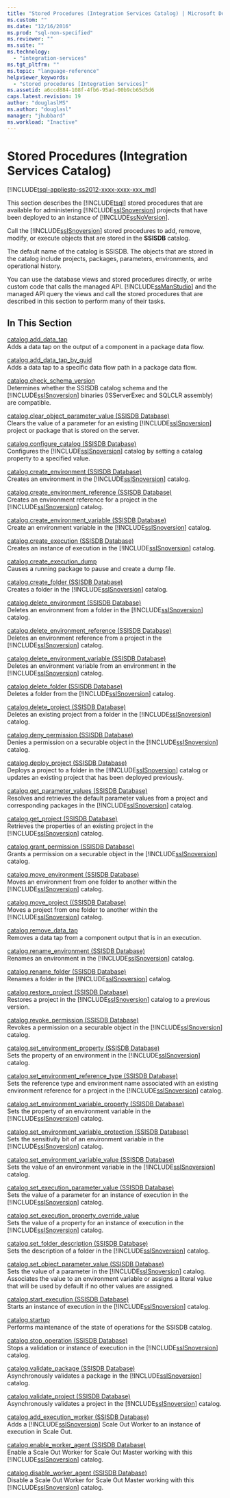 ```yaml
---
title: "Stored Procedures (Integration Services Catalog) | Microsoft Docs"
ms.custom: ""
ms.date: "12/16/2016"
ms.prod: "sql-non-specified"
ms.reviewer: ""
ms.suite: ""
ms.technology: 
  - "integration-services"
ms.tgt_pltfrm: ""
ms.topic: "language-reference"
helpviewer_keywords: 
  - "stored procedures [Integration Services]"
ms.assetid: a6ccd884-108f-4fb6-95ad-00b9cb65d5d6
caps.latest.revision: 19
author: "douglaslMS"
ms.author: "douglasl"
manager: "jhubbard"
ms.workload: "Inactive"
---
```

# Stored Procedures (Integration Services Catalog)
[!INCLUDE[tsql-appliesto-ss2012-xxxx-xxxx-xxx_md](../../includes/tsql-appliesto-ss2012-xxxx-xxxx-xxx-md.md)]

  This section describes the [!INCLUDE[tsql](../../includes/tsql-md.md)] stored procedures that are available for administering [!INCLUDE[ssISnoversion](../../includes/ssisnoversion-md.md)] projects that have been deployed to an instance of [!INCLUDE[ssNoVersion](../../includes/ssnoversion-md.md)].  
  
 Call the [!INCLUDE[ssISnoversion](../../includes/ssisnoversion-md.md)] stored procedures to add, remove, modify, or execute objects that are stored in the **SSISDB** catalog.  
  
 The default name of the catalog is SSISDB. The objects that are stored in the catalog include projects, packages, parameters, environments, and operational history.  
  
 You can use the database views and stored procedures directly, or write custom code that calls the managed API. [!INCLUDE[ssManStudio](../../includes/ssmanstudio-md.md)] and the managed API query the views and call the stored procedures that are described in this section to perform many of their tasks.  
  
## In This Section  
 [catalog.add_data_tap](../../integration-services/system-stored-procedures/catalog-add-data-tap.md)  
 Adds a data tap on the output of a component in a package data flow.  
  
 [catalog.add_data_tap_by_guid](../../integration-services/system-stored-procedures/catalog-add-data-tap-by-guid.md)  
 Adds a data tap to a specific data flow path in a package data flow.  
  
 [catalog.check_schema_version](../../integration-services/system-stored-procedures/catalog-check-schema-version.md)  
 Determines whether the SSISDB catalog schema and the [!INCLUDE[ssISnoversion](../../includes/ssisnoversion-md.md)] binaries (ISServerExec and SQLCLR assembly) are compatible.  
  
 [catalog.clear_object_parameter_value &#40;SSISDB Database&#41;](../../integration-services/system-stored-procedures/catalog-clear-object-parameter-value-ssisdb-database.md)  
 Clears the value of a parameter for an existing [!INCLUDE[ssISnoversion](../../includes/ssisnoversion-md.md)] project or package that is stored on the server.  
  
 [catalog.configure_catalog &#40;SSISDB Database&#41;](../../integration-services/system-stored-procedures/catalog-configure-catalog-ssisdb-database.md)  
 Configures the [!INCLUDE[ssISnoversion](../../includes/ssisnoversion-md.md)] catalog by setting a catalog property to a specified value.  
  
 [catalog.create_environment &#40;SSISDB Database&#41;](../../integration-services/system-stored-procedures/catalog-create-environment-ssisdb-database.md)  
 Creates an environment in the [!INCLUDE[ssISnoversion](../../includes/ssisnoversion-md.md)] catalog.  
  
 [catalog.create_environment_reference &#40;SSISDB Database&#41;](../../integration-services/system-stored-procedures/catalog-create-environment-reference-ssisdb-database.md)  
 Creates an environment reference for a project in the [!INCLUDE[ssISnoversion](../../includes/ssisnoversion-md.md)] catalog.  
  
 [catalog.create_environment_variable &#40;SSISDB Database&#41;](../../integration-services/system-stored-procedures/catalog-create-environment-variable-ssisdb-database.md)  
 Create an environment variable in the [!INCLUDE[ssISnoversion](../../includes/ssisnoversion-md.md)] catalog.  
  
 [catalog.create_execution &#40;SSISDB Database&#41;](../../integration-services/system-stored-procedures/catalog-create-execution-ssisdb-database.md)  
 Creates an instance of execution in the [!INCLUDE[ssISnoversion](../../includes/ssisnoversion-md.md)] catalog.  
  
 [catalog.create_execution_dump](../../integration-services/system-stored-procedures/catalog-create-execution-dump.md)  
 Causes a running package to pause and create a dump file.  
  
 [catalog.create_folder &#40;SSISDB Database&#41;](../../integration-services/system-stored-procedures/catalog-create-folder-ssisdb-database.md)  
 Creates a folder in the [!INCLUDE[ssISnoversion](../../includes/ssisnoversion-md.md)] catalog.  
  
 [catalog.delete_environment &#40;SSISDB Database&#41;](../../integration-services/system-stored-procedures/catalog-delete-environment-ssisdb-database.md)  
 Deletes an environment from a folder in the [!INCLUDE[ssISnoversion](../../includes/ssisnoversion-md.md)] catalog.  
  
 [catalog.delete_environment_reference &#40;SSISDB Database&#41;](../../integration-services/system-stored-procedures/catalog-delete-environment-reference-ssisdb-database.md)  
 Deletes an environment reference from a project in the [!INCLUDE[ssISnoversion](../../includes/ssisnoversion-md.md)] catalog.  
  
 [catalog.delete_environment_variable &#40;SSISDB Database&#41;](../../integration-services/system-stored-procedures/catalog-delete-environment-variable-ssisdb-database.md)  
 Deletes an environment variable from an environment in the [!INCLUDE[ssISnoversion](../../includes/ssisnoversion-md.md)] catalog.  
  
 [catalog.delete_folder &#40;SSISDB Database&#41;](../../integration-services/system-stored-procedures/catalog-delete-folder-ssisdb-database.md)  
 Deletes a folder from the [!INCLUDE[ssISnoversion](../../includes/ssisnoversion-md.md)] catalog.  
  
 [catalog.delete_project &#40;SSISDB Database&#41;](../../integration-services/system-stored-procedures/catalog-delete-project-ssisdb-database.md)  
 Deletes an existing project from a folder in the [!INCLUDE[ssISnoversion](../../includes/ssisnoversion-md.md)] catalog.  
  
 [catalog.deny_permission &#40;SSISDB Database&#41;](../../integration-services/system-stored-procedures/catalog-deny-permission-ssisdb-database.md)  
 Denies a permission on a securable object in the [!INCLUDE[ssISnoversion](../../includes/ssisnoversion-md.md)] catalog.  
  
 [catalog.deploy_project &#40;SSISDB Database&#41;](../../integration-services/system-stored-procedures/catalog-deploy-project-ssisdb-database.md)  
 Deploys a project to a folder in the [!INCLUDE[ssISnoversion](../../includes/ssisnoversion-md.md)] catalog or updates an existing project that has been deployed previously.  
  
 [catalog.get_parameter_values &#40;SSISDB Database&#41;](../../integration-services/system-stored-procedures/catalog-get-parameter-values-ssisdb-database.md)  
 Resolves and retrieves the default parameter values from a project and corresponding packages in the [!INCLUDE[ssISnoversion](../../includes/ssisnoversion-md.md)] catalog.  
  
 [catalog.get_project &#40;SSISDB Database&#41;](../../integration-services/system-stored-procedures/catalog-get-project-ssisdb-database.md)  
 Retrieves the properties of an existing project in the [!INCLUDE[ssISnoversion](../../includes/ssisnoversion-md.md)] catalog.  
  
 [catalog.grant_permission &#40;SSISDB Database&#41;](../../integration-services/system-stored-procedures/catalog-grant-permission-ssisdb-database.md)  
 Grants a permission on a securable object in the [!INCLUDE[ssISnoversion](../../includes/ssisnoversion-md.md)] catalog.  
  
 [catalog.move_environment &#40;SSISDB Database&#41;](../../integration-services/system-stored-procedures/catalog-move-environment-ssisdb-database.md)  
 Moves an environment from one folder to another within the [!INCLUDE[ssISnoversion](../../includes/ssisnoversion-md.md)] catalog.  
  
 [catalog.move_project &#40;&#40;SSISDB Database&#41;](../Topic/catalog.move_project%20\(\(SSISDB%20Database\).md)  
 Moves a project from one folder to another within the [!INCLUDE[ssISnoversion](../../includes/ssisnoversion-md.md)] catalog.  
  
 [catalog.remove_data_tap](../../integration-services/system-stored-procedures/catalog-remove-data-tap.md)  
 Removes a data tap from a component output that is in an execution.  
  
 [catalog.rename_environment &#40;SSISDB Database&#41;](../../integration-services/system-stored-procedures/catalog-rename-environment-ssisdb-database.md)  
 Renames an environment in the [!INCLUDE[ssISnoversion](../../includes/ssisnoversion-md.md)] catalog.  
  
 [catalog.rename_folder &#40;SSISDB Database&#41;](../../integration-services/system-stored-procedures/catalog-rename-folder-ssisdb-database.md)  
 Renames a folder in the [!INCLUDE[ssISnoversion](../../includes/ssisnoversion-md.md)] catalog.  
  
 [catalog.restore_project &#40;SSISDB Database&#41;](../../integration-services/system-stored-procedures/catalog-restore-project-ssisdb-database.md)  
 Restores a project in the [!INCLUDE[ssISnoversion](../../includes/ssisnoversion-md.md)] catalog to a previous version.  
  
 [catalog.revoke_permission &#40;SSISDB Database&#41;](../../integration-services/system-stored-procedures/catalog-revoke-permission-ssisdb-database.md)  
 Revokes a permission on a securable object in the [!INCLUDE[ssISnoversion](../../includes/ssisnoversion-md.md)] catalog.  
  
 [catalog.set_environment_property &#40;SSISDB Database&#41;](../../integration-services/system-stored-procedures/catalog-set-environment-property-ssisdb-database.md)  
 Sets the property of an environment in the [!INCLUDE[ssISnoversion](../../includes/ssisnoversion-md.md)] catalog.  
  
 [catalog.set_environment_reference_type &#40;SSISDB Database&#41;](../../integration-services/system-stored-procedures/catalog-set-environment-reference-type-ssisdb-database.md)  
 Sets the reference type and environment name associated with an existing environment reference for a project in the [!INCLUDE[ssISnoversion](../../includes/ssisnoversion-md.md)] catalog.  
  
 [catalog.set_environment_variable_property &#40;SSISDB Database&#41;](../../integration-services/system-stored-procedures/catalog-set-environment-variable-property-ssisdb-database.md)  
 Sets the property of an environment variable in the [!INCLUDE[ssISnoversion](../../includes/ssisnoversion-md.md)] catalog.  
  
 [catalog.set_environment_variable_protection &#40;SSISDB Database&#41;](../../integration-services/system-stored-procedures/catalog-set-environment-variable-protection-ssisdb-database.md)  
 Sets the sensitivity bit of an environment variable in the [!INCLUDE[ssISnoversion](../../includes/ssisnoversion-md.md)] catalog.  
  
 [catalog.set_environment_variable_value &#40;SSISDB Database&#41;](../../integration-services/system-stored-procedures/catalog-set-environment-variable-value-ssisdb-database.md)  
 Sets the value of an environment variable in the [!INCLUDE[ssISnoversion](../../includes/ssisnoversion-md.md)] catalog.  
  
 [catalog.set_execution_parameter_value &#40;SSISDB Database&#41;](../../integration-services/system-stored-procedures/catalog-set-execution-parameter-value-ssisdb-database.md)  
 Sets the value of a parameter for an instance of execution in the [!INCLUDE[ssISnoversion](../../includes/ssisnoversion-md.md)] catalog.  
  
 [catalog.set_execution_property_override_value](../../integration-services/system-stored-procedures/catalog-set-execution-property-override-value.md)  
 Sets the value of a property for an instance of execution in the [!INCLUDE[ssISnoversion](../../includes/ssisnoversion-md.md)] catalog.  
  
 [catalog.set_folder_description &#40;SSISDB Database&#41;](../../integration-services/system-stored-procedures/catalog-set-folder-description-ssisdb-database.md)  
 Sets the description of a folder in the [!INCLUDE[ssISnoversion](../../includes/ssisnoversion-md.md)] catalog.  
  
 [catalog.set_object_parameter_value &#40;SSISDB Database&#41;](../../integration-services/system-stored-procedures/catalog-set-object-parameter-value-ssisdb-database.md)  
 Sets the value of a parameter in the [!INCLUDE[ssISnoversion](../../includes/ssisnoversion-md.md)] catalog. Associates the value to an environment variable or assigns a literal value that will be used by default if no other values are assigned.  
  
 [catalog.start_execution &#40;SSISDB Database&#41;](../../integration-services/system-stored-procedures/catalog-start-execution-ssisdb-database.md)  
 Starts an instance of execution in the [!INCLUDE[ssISnoversion](../../includes/ssisnoversion-md.md)] catalog.  
  
 [catalog.startup](../../integration-services/system-stored-procedures/catalog-startup.md)  
 Performs maintenance of the state of operations for the SSISDB catalog.  
  
 [catalog.stop_operation &#40;SSISDB Database&#41;](../../integration-services/system-stored-procedures/catalog-stop-operation-ssisdb-database.md)  
 Stops a validation or instance of execution in the [!INCLUDE[ssISnoversion](../../includes/ssisnoversion-md.md)] catalog.  
  
 [catalog.validate_package &#40;SSISDB Database&#41;](../../integration-services/system-stored-procedures/catalog-validate-package-ssisdb-database.md)  
 Asynchronously validates a package in the [!INCLUDE[ssISnoversion](../../includes/ssisnoversion-md.md)] catalog.  
  
 [catalog.validate_project &#40;SSISDB Database&#41;](../../integration-services/system-stored-procedures/catalog-validate-project-ssisdb-database.md)  
 Asynchronously validates a project in the [!INCLUDE[ssISnoversion](../../includes/ssisnoversion-md.md)] catalog.  
  
[catalog.add_execution_worker &#40;SSISDB Database&#41;](../../integration-services/system-stored-procedures/catalog-add-execution-worker-ssisdb-database.md)   
Adds a [!INCLUDE[ssISnoversion](../../includes/ssisnoversion-md.md)] Scale Out Worker to an instance of execution in Scale Out.

[catalog.enable_worker_agent &#40;SSISDB Database&#41;](../../integration-services/system-stored-procedures/catalog-enable-worker-agent-ssisdb-database.md)   
Enable a Scale Out Worker for Scale Out Master working with this [!INCLUDE[ssISnoversion](../../includes/ssisnoversion-md.md)] catalog.

[catalog.disable_worker_agent &#40;SSISDB Database&#41;](../../integration-services/system-stored-procedures/catalog-disable-worker-agent-ssisdb-database.md)   
Disable a Scale Out Worker for Scale Out Master working with this [!INCLUDE[ssISnoversion](../../includes/ssisnoversion-md.md)] catalog.


